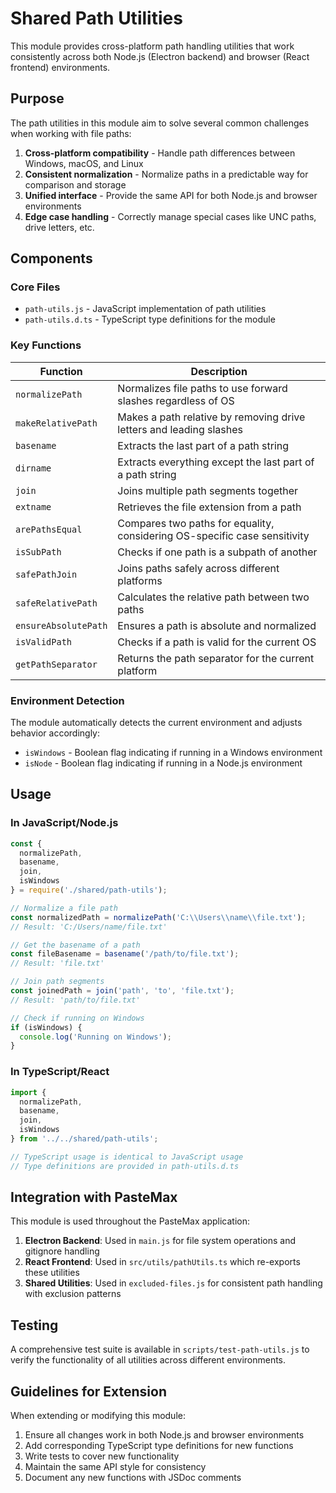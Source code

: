 # Shared Path Utilities

This module provides cross-platform path handling utilities that work consistently across both Node.js (Electron backend) and browser (React frontend) environments.

## Purpose

The path utilities in this module aim to solve several common challenges when working with file paths:

1. **Cross-platform compatibility** - Handle path differences between Windows, macOS, and Linux
2. **Consistent normalization** - Normalize paths in a predictable way for comparison and storage
3. **Unified interface** - Provide the same API for both Node.js and browser environments
4. **Edge case handling** - Correctly manage special cases like UNC paths, drive letters, etc.

## Components

### Core Files
- `path-utils.js` - JavaScript implementation of path utilities
- `path-utils.d.ts` - TypeScript type definitions for the module

### Key Functions

| Function | Description |
|----------|-------------|
| `normalizePath` | Normalizes file paths to use forward slashes regardless of OS |
| `makeRelativePath` | Makes a path relative by removing drive letters and leading slashes |
| `basename` | Extracts the last part of a path string |
| `dirname` | Extracts everything except the last part of a path string |
| `join` | Joins multiple path segments together |
| `extname` | Retrieves the file extension from a path |
| `arePathsEqual` | Compares two paths for equality, considering OS-specific case sensitivity |
| `isSubPath` | Checks if one path is a subpath of another |
| `safePathJoin` | Joins paths safely across different platforms |
| `safeRelativePath` | Calculates the relative path between two paths |
| `ensureAbsolutePath` | Ensures a path is absolute and normalized |
| `isValidPath` | Checks if a path is valid for the current OS |
| `getPathSeparator` | Returns the path separator for the current platform |

### Environment Detection

The module automatically detects the current environment and adjusts behavior accordingly:

- `isWindows` - Boolean flag indicating if running in a Windows environment
- `isNode` - Boolean flag indicating if running in a Node.js environment

## Usage

### In JavaScript/Node.js

```javascript
const { 
  normalizePath, 
  basename, 
  join, 
  isWindows 
} = require('./shared/path-utils');

// Normalize a file path
const normalizedPath = normalizePath('C:\\Users\\name\\file.txt');
// Result: 'C:/Users/name/file.txt'

// Get the basename of a path
const fileBasename = basename('/path/to/file.txt');
// Result: 'file.txt'

// Join path segments
const joinedPath = join('path', 'to', 'file.txt');
// Result: 'path/to/file.txt'

// Check if running on Windows
if (isWindows) {
  console.log('Running on Windows');
}
```

### In TypeScript/React

```typescript
import { 
  normalizePath, 
  basename, 
  join, 
  isWindows 
} from '../../shared/path-utils';

// TypeScript usage is identical to JavaScript usage
// Type definitions are provided in path-utils.d.ts
```

## Integration with PasteMax

This module is used throughout the PasteMax application:

1. **Electron Backend**: Used in `main.js` for file system operations and gitignore handling
2. **React Frontend**: Used in `src/utils/pathUtils.ts` which re-exports these utilities
3. **Shared Utilities**: Used in `excluded-files.js` for consistent path handling with exclusion patterns

## Testing

A comprehensive test suite is available in `scripts/test-path-utils.js` to verify the functionality 
of all utilities across different environments.

## Guidelines for Extension

When extending or modifying this module:

1. Ensure all changes work in both Node.js and browser environments
2. Add corresponding TypeScript type definitions for new functions
3. Write tests to cover new functionality
4. Maintain the same API style for consistency
5. Document any new functions with JSDoc comments
